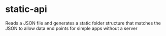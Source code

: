 static-api
==========

Reads a JSON file and generates a static folder structure that matches the JSON to allow data end points for simple apps without a server
